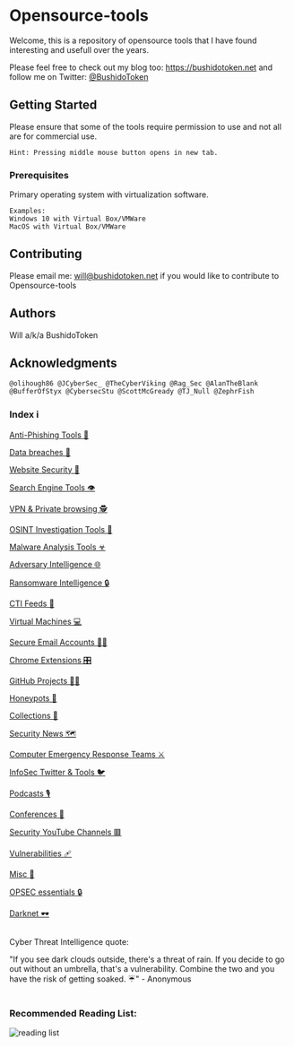 # Opensource-tools

Welcome, this is a repository of opensource tools that I have found interesting and usefull over the years.

Please feel free to check out my blog too: https://bushidotoken.net and follow me on Twitter: [@BushidoToken](https://twitter.com/BushidoToken)

## Getting Started

Please ensure that some of the tools require permission to use and not all are for commercial use.

```
Hint: Pressing middle mouse button opens in new tab.
```

### Prerequisites

Primary operating system with virtualization software.

```
Examples: 
Windows 10 with Virtual Box/VMWare
MacOS with Virtual Box/VMWare
```

## Contributing

Please email me: will@bushidotoken.net if you would like to contribute to Opensource-tools

## Authors

Will a/k/a BushidoToken

## Acknowledgments

```
@olihough86 @JCyberSec_ @TheCyberViking @Rag_Sec @AlanTheBlank @BufferOfStyx @CybersecStu @ScottMcGready @TJ_Null @ZephrFish
```

### Index ℹ️

[Anti-Phishing Tools 🎣](https://github.com/BushidoUK/Opensource-tools/blob/master/Anti-Phishing%20Tools.md)

[Data breaches 🚦](https://github.com/BushidoUK/Opensource-tools/blob/master/Data%20breaches.md)

[Website Security 🔐](https://github.com/BushidoUK/Opensource-tools/blob/master/Website%20Security.md)

[Search Engine Tools 👁️‍](https://github.com/BushidoUK/Opensource-tools/blob/master/Search%20Engine%20Tools.md)

[VPN & Private browsing 🕵️](https://github.com/BushidoUK/Opensource-tools/blob/master/VPN%20%26%20Private%20browsing.md)

[OSINT Investigation Tools 🔎](https://github.com/BushidoUK/Opensource-tools/blob/master/OSINT%20Investigation%20Tools.md)

[Malware Analysis Tools ☣](https://github.com/BushidoUK/Opensource-tools/blob/master/Malware%20analysis.md)

[Adversary Intelligence 🌐](https://github.com/BushidoUK/Open-source-tools-for-CTI/blob/master/Adversary%20Intelligence.md)

[Ransomware Intelligence 🔒](https://github.com/BushidoUK/Open-source-tools-for-CTI/blob/master/RansomwareIntel.md)

[CTI Feeds 🎱](https://github.com/BushidoUK/Opensource-tools/blob/master/CTI%20Feeds.md)

[Virtual Machines 💻](https://github.com/BushidoUK/Opensource-tools/blob/master/VirtualMachine.md)

[Secure Email Accounts 📧🔐](https://github.com/BushidoUK/Opensource-tools/blob/master/Secure%20Email.md)

[Chrome Extensions 🎛](https://github.com/BushidoUK/Opensource-tools/blob/master/Chrome%20Extensions.md)

[GitHub Projects 👨‍💻](https://github.com/BushidoUK/Opensource-tools/blob/master/Github%20Projects.md)

[Honeypots 🍯](https://github.com/BushidoUK/Opensource-tools/blob/master/Honeypots.md)

[Collections 📑](https://github.com/BushidoUK/Opensource-tools/blob/master/Collections.md)

[Security News 🗺️](https://github.com/BushidoUK/Opensource-tools/blob/master/SecurityNews.md)

[Computer Emergency Response Teams ⚔️](https://github.com/BushidoUK/Opensource-tools/blob/master/CERTs.md)

[InfoSec Twitter & Tools 🐦](https://github.com/BushidoUK/Opensource-tools/blob/master/InfoSecTwitter.md)

[Podcasts 🎙️](https://github.com/BushidoUK/Opensource-tools/blob/master/Podcasts.md)

[Conferences 🎤](https://github.com/BushidoUK/Opensource-tools/blob/master/Conferences.md)

[Security YouTube Channels 🟥](https://github.com/BushidoUK/Opensource-tools/blob/master/Security%20YouTube%20channels.md)

[Vulnerabilities 🩹](https://github.com/BushidoUK/Opensource-tools/blob/master/Vulnerabilities.md)

[Misc :small_blue_diamond:](https://github.com/BushidoUK/Opensource-tools/blob/master/Misc.md)

[OPSEC essentials 🔒](https://github.com/BushidoUK/Open-source-tools-for-CTI/blob/master/OPSEC%20essentials.md)

[Darknet 🕶](https://github.com/BushidoUK/Open-source-tools-for-CTI/blob/master/Darknet.md)

```

```

Cyber Threat Intelligence quote: 

"If you see dark clouds outside, there's a threat of rain. If you decide to go out without an umbrella, that's a vulnerability. Combine the two and you have the risk of getting soaked. ☔" - Anonymous

```

```

### Recommended Reading List:

![reading list](https://1.bp.blogspot.com/-AbaBLacY9SM/XzGdTjyvGaI/AAAAAAAAD6Y/p_PfjY0y3WMNSHRa_YqJyWN-sE9GoC7xQCLcBGAsYHQ/s640/EfEnu9RWkAI85Ei.jpg)
